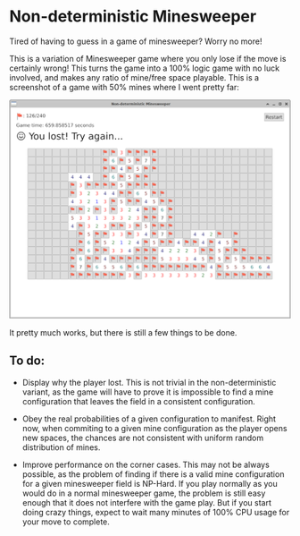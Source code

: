 # Non-deterministic Minesweeper

Tired of having to guess in a game of minesweeper? Worry no more!

This is a variation of Minesweeper game where you only lose if the move is certainly wrong!
This turns the game into a 100% logic game with no luck involved, and makes any ratio of
mine/free space playable. This is a screenshot of a game with 50% mines where I went pretty
far:

![game with 50% mines](screenshot.png?raw=true "Ultra hard")

It pretty much works, but there is still a few things to be done.

## To do:

- Display why the player lost. This is not trivial in the non-deterministic
variant, as the game will have to prove it is impossible to find a mine
configuration that leaves the field in a consistent configuration.

- Obey the real probabilities of a given configuration to manifest. Right
now, when commiting to a given mine configuration as the player opens new
spaces, the chances are not consistent with uniform random distribution
of mines.

- Improve performance on the corner cases. This may not be always possible,
as the problem of finding if there is a valid mine configuration for a
given minesweeper field is NP-Hard. If you play normally as you
would do in a normal minesweeper game, the problem is still easy enough
that it does not interfere with the game play. But if you start doing crazy
things, expect to wait many minutes of 100% CPU usage for your move to complete.

